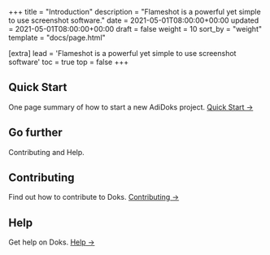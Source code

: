 +++
title = "Introduction"
description = "Flameshot is a powerful yet simple to use screenshot software."
date = 2021-05-01T08:00:00+00:00
updated = 2021-05-01T08:00:00+00:00
draft = false
weight = 10
sort_by = "weight"
template = "docs/page.html"

[extra]
lead = 'Flameshot is a powerful yet simple to use screenshot software'
toc = true
top = false
+++

## Quick Start

One page summary of how to start a new AdiDoks project. [Quick Start →](../quick-start/)

## Go further

Contributing and Help.

## Contributing

Find out how to contribute to Doks. [Contributing →](../../contributing/how-to-contribute/)

## Help

Get help on Doks. [Help →](../../help/faq/)
